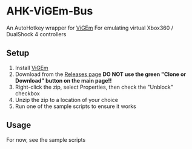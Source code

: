 # AHK-ViGEm-Bus

An AutoHotkey wrapper for [ViGEm](https://github.com/ViGEm/ViGEmBus/releases) 
For emulating virtual Xbox360 / DualShock 4 controllers

## Setup
1. Install [ViGEm](https://github.com/ViGEm/ViGEmBus/releases)
1. Download from the [Releases page](https://github.com/evilC/AHK-ViGEm-Bus/releases)
**DO NOT use the green "Clone or Download" button on the main page!!**
1. Right-click the zip, select Properties, then check the "Unblock" checkbox
1. Unzip the zip to a location of your choice
1. Run one of the sample scripts to ensure it works

## Usage
For now, see the sample scripts
